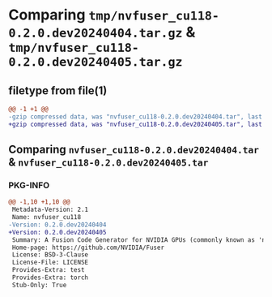# Comparing `tmp/nvfuser_cu118-0.2.0.dev20240404.tar.gz` & `tmp/nvfuser_cu118-0.2.0.dev20240405.tar.gz`

## filetype from file(1)

```diff
@@ -1 +1 @@
-gzip compressed data, was "nvfuser_cu118-0.2.0.dev20240404.tar", last modified: Mon Apr  5 07:00:00 1993, max compression
+gzip compressed data, was "nvfuser_cu118-0.2.0.dev20240405.tar", last modified: Mon Apr  5 07:00:00 1993, max compression
```

## Comparing `nvfuser_cu118-0.2.0.dev20240404.tar` & `nvfuser_cu118-0.2.0.dev20240405.tar`

### PKG-INFO

```diff
@@ -1,10 +1,10 @@
 Metadata-Version: 2.1
 Name: nvfuser_cu118
-Version: 0.2.0.dev20240404
+Version: 0.2.0.dev20240405
 Summary: A Fusion Code Generator for NVIDIA GPUs (commonly known as 'nvFuser')
 Home-page: https://github.com/NVIDIA/Fuser
 License: BSD-3-Clause
 License-File: LICENSE
 Provides-Extra: test
 Provides-Extra: torch
 Stub-Only: True
```

